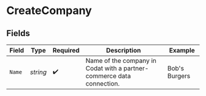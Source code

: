 # CreateCompany


## Fields

| Field                                                                 | Type                                                                  | Required                                                              | Description                                                           | Example                                                               |
| --------------------------------------------------------------------- | --------------------------------------------------------------------- | --------------------------------------------------------------------- | --------------------------------------------------------------------- | --------------------------------------------------------------------- |
| `Name`                                                                | *string*                                                              | :heavy_check_mark:                                                    | Name of the company in Codat with a partner-commerce data connection. | Bob's Burgers                                                         |